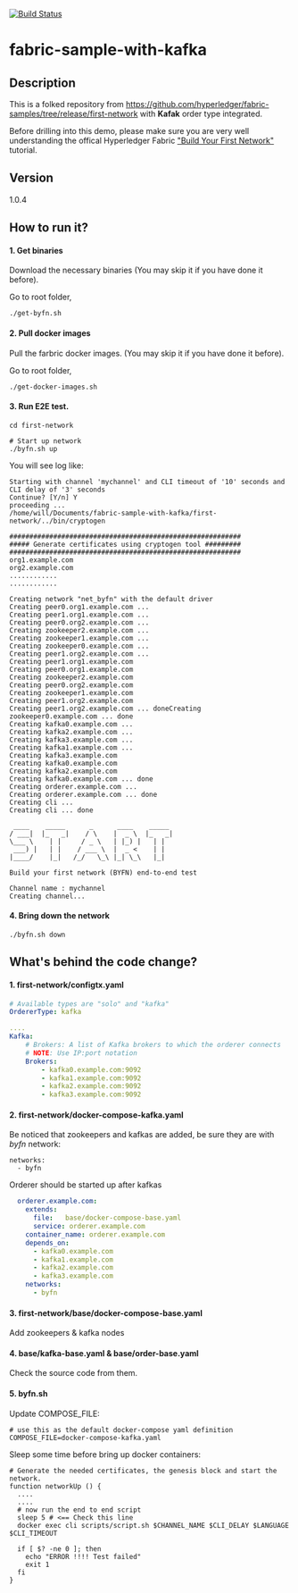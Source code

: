 [![Build Status](https://travis-ci.org/keenkit/fabric-sample-with-kafka.svg?branch=master)](https://travis-ci.org/keenkit/fabric-sample-with-kafka)
# fabric-sample-with-kafka

## Description
This is a folked repository from https://github.com/hyperledger/fabric-samples/tree/release/first-network with **Kafak** order type integrated.

Before drilling into this demo, please make sure you are very well understanding the offical Hyperledger Fabric
["Build Your First Network"](http://hyperledger-fabric.readthedocs.io/en/latest/build_network.html) tutorial.

## Version
1.0.4

## How to run it?

#### 1. Get binaries 
Download the necessary binaries (You may skip it if you have done it before). 

Go to root folder,
```shell
./get-byfn.sh
```

#### 2. Pull docker images

Pull the farbric docker images. (You may skip it if you have done it before).

 Go to root folder,
```
./get-docker-images.sh
```

#### 3. Run E2E test.

```shell
cd first-network

# Start up network
./byfn.sh up
```

You will see log like:

```shell
Starting with channel 'mychannel' and CLI timeout of '10' seconds and CLI delay of '3' seconds
Continue? [Y/n] Y
proceeding ...
/home/will/Documents/fabric-sample-with-kafka/first-network/../bin/cryptogen

##########################################################
##### Generate certificates using cryptogen tool #########
##########################################################
org1.example.com
org2.example.com
............
............

Creating network "net_byfn" with the default driver
Creating peer0.org1.example.com ... 
Creating peer1.org1.example.com ... 
Creating peer0.org2.example.com ... 
Creating zookeeper2.example.com ... 
Creating zookeeper1.example.com ... 
Creating zookeeper0.example.com ... 
Creating peer1.org2.example.com ... 
Creating peer1.org1.example.com
Creating peer0.org1.example.com
Creating zookeeper2.example.com
Creating peer0.org2.example.com
Creating zookeeper1.example.com
Creating peer1.org2.example.com
Creating peer1.org2.example.com ... doneCreating zookeeper0.example.com ... done
Creating kafka0.example.com ... 
Creating kafka2.example.com ... 
Creating kafka3.example.com ... 
Creating kafka1.example.com ... 
Creating kafka3.example.com
Creating kafka0.example.com
Creating kafka2.example.com
Creating kafka0.example.com ... done
Creating orderer.example.com ... 
Creating orderer.example.com ... done
Creating cli ... 
Creating cli ... done

 ____    _____      _      ____    _____ 
/ ___|  |_   _|    / \    |  _ \  |_   _|
\___ \    | |     / _ \   | |_) |   | |  
 ___) |   | |    / ___ \  |  _ <    | |  
|____/    |_|   /_/   \_\ |_| \_\   |_|  

Build your first network (BYFN) end-to-end test

Channel name : mychannel
Creating channel...
```

#### 4. Bring down the network

```shell
./byfn.sh down
```
## What's behind the code change?

#### 1. first-network/configtx.yaml

```yaml
# Available types are "solo" and "kafka"
OrdererType: kafka

....
Kafka:
    # Brokers: A list of Kafka brokers to which the orderer connects
    # NOTE: Use IP:port notation
    Brokers:
        - kafka0.example.com:9092
        - kafka1.example.com:9092
        - kafka2.example.com:9092
        - kafka3.example.com:9092      

```

#### 2. first-network/docker-compose-kafka.yaml

Be noticed that zookeepers and kafkas are added, be sure they are with *byfn* network:

```shell
networks:
  - byfn
```
Orderer should be started up after kafkas

```yaml
  orderer.example.com:
    extends:
      file:   base/docker-compose-base.yaml
      service: orderer.example.com
    container_name: orderer.example.com
    depends_on:
      - kafka0.example.com
      - kafka1.example.com
      - kafka2.example.com
      - kafka3.example.com  
    networks:
      - byfn    
```      

#### 3. first-network/base/docker-compose-base.yaml

Add zookeepers & kafka nodes

#### 4. base/kafka-base.yaml & base/order-base.yaml

Check the source code from them.

#### 5. byfn.sh

Update COMPOSE_FILE:

```shell
# use this as the default docker-compose yaml definition
COMPOSE_FILE=docker-compose-kafka.yaml
```

Sleep some time before bring up docker containers:

```shell
# Generate the needed certificates, the genesis block and start the network.
function networkUp () {
  ....
  ....
  # now run the end to end script
  sleep 5 # <== Check this line
  docker exec cli scripts/script.sh $CHANNEL_NAME $CLI_DELAY $LANGUAGE $CLI_TIMEOUT 

  if [ $? -ne 0 ]; then
    echo "ERROR !!!! Test failed"
    exit 1
  fi
}
```